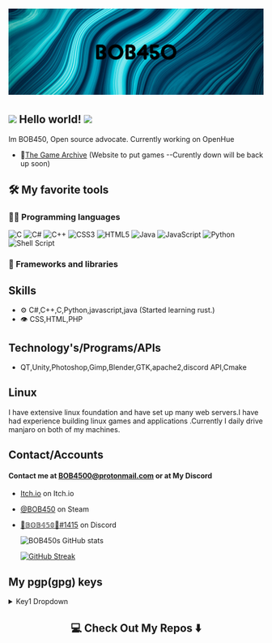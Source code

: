 
<h1 align="center">
  <img src="My project (3).png" alt="BOB450" />
</h1>

## <img src="https://github.com/TheDudeThatCode/TheDudeThatCode/blob/master/Assets/Hi.gif" width="29px"> Hello world!&nbsp;<img src="https://github.com/TheDudeThatCode/TheDudeThatCode/blob/master/Assets/Earth.gif" width="24px">

Im BOB450, Open source advocate. Currently working on OpenHue

- 🧭[The Game Archive](https://thegamearchive.net/) (Website to put games --Curently down will be back up soon)

## 🛠️ My favorite tools

### 👨‍💻 Programming languages


  ![C](https://img.shields.io/badge/c-%2300599C.svg?style=for-the-badge&logo=c&logoColor=white)
  ![C#](https://img.shields.io/badge/c%23-%23239120.svg?style=for-the-badge&logo=c-sharp&logoColor=white)
  ![C++](https://img.shields.io/badge/c++-%2300599C.svg?style=for-the-badge&logo=c%2B%2B&logoColor=white)
  ![CSS3](https://img.shields.io/badge/css3-%231572B6.svg?style=for-the-badge&logo=css3&logoColor=white)
  ![HTML5](https://img.shields.io/badge/html5-%23E34F26.svg?style=for-the-badge&logo=html5&logoColor=white)
  ![Java](https://img.shields.io/badge/java-%23ED8B00.svg?style=for-the-badge&logo=java&logoColor=white)
  ![JavaScript](https://img.shields.io/badge/javascript-%23323330.svg?style=for-the-badge&logo=javascript&logoColor=%23F7DF1E)
  ![Python](https://img.shields.io/badge/python-3670A0?style=for-the-badge&logo=python&logoColor=ffdd54)
  ![Shell Script](https://img.shields.io/badge/shell_script-%23121011.svg?style=for-the-badge&logo=gnu-bash&logoColor=white)


### 🧰 Frameworks and libraries

<p>

</p>

## Skills

- ⚙️ C#,C++,C,Python,javascript,java (Started learning rust.)
- 👁️ CSS,HTML,PHP

## Technology's/Programs/APIs

- QT,Unity,Photoshop,Gimp,Blender,GTK,apache2,discord API,Cmake

## Linux

I have extensive linux foundation and have set up many web servers.I have had experience building linux games and applications .Currently I daily drive manjaro on both of my machines.

## Contact/Accounts

#### Contact me at BOB4500@protonmail.com or at My Discord

- [Itch.io](https://bob4500.itch.io/) on Itch.io
- [@BOB450](https://steamcommunity.com/id/BOB450/) on Steam
- [🐲𝔹𝕆𝔹𝟜𝟝𝟘🐲#1415](https://discordapp.com/users/277920295833305088) on Discord

  <p align="center">
  
    ![BOB450s GitHub stats](https://github-readme-stats.vercel.app/api?username=BOB450&count_private=true&hide=contribs,prs,issues&show_icons=true&theme=radical&hide_border=true)

    [![GitHub Streak](http://github-readme-streak-stats.herokuapp.com?user=BOB450&theme=radical&hide_border=true&date_format=M%20j%5B%2C%20Y%5D)](https://git.io/streak-stats)
    </p>

## My pgp(gpg) keys

<details closed>
<summary>Key1 Dropdown</summary>
<br>
-----BEGIN PGP PUBLIC KEY BLOCK-----

mQGNBGGf2lYBDAC2nN5nk0DLkF1j+1SEngzXo9PaQIOwbqJ9Ws6qOFP7LRxZIMPe
ZXrrxjhrWJ9/dji82zRy18VehwE/16oavKlbse4v3x0DFo7tGmOClbbz21cj6inq
WIQqIq3Gn3Wkf3drDflafNzci+cqWIKmvRMZfB1mpcrOm2C9iG5PFSxU5rkgdUoX
ye66slfpneOJLXhXcL5W+1TpyIlsA2YSB9kzFchq451vK2a1zO4jAKKa+7a9z65b
UNq9+mHp91gqo2mqNeQztekSdv4U8jCQPMcJOxk9WVFLAGV5ndvI5Xz/EzzvDnoz
TTXOLinR4N5DPGkQRbn/e0M7uz0ZY08XJZKkE95/NlK0BMJFfN4o02UwAuG2eKXp
VOt8kW8s1FUl/6lxL6b39zeqgFbXNBUNXzb1AQKMjNdC682TwFbvRq1ZedwoaYqw
0ihm/T0Uf4bk6HyG3mPVvMrSP0leuSx3JDxE0nfVI3IgmSlOibQEk1fxLpctGbc2
VexGrqH4x/rWcv8AEQEAAbQcQk9CNDUwIDxid3Zvc2t1aWxAZ21haWwuY29tPokB
1AQTAQgAPgIbAwULCQgHAgYVCgkICwIEFgIDAQIeAQIXgBYhBBoo+oqaKn0hi0Wb
q4fW6tKVSOqnBQJhn9vvBQkAKDiYAAoJEIfW6tKVSOqnVJIL/jq8PMcpHev+HKME
1SdyObG1Mu3+MWWMYs1TAIFSd45Mep2I9wpm19DhXWOY7mgJ2mTPHnY/XisZdIWf
YhwFkuanS154j4sIy3JNhzF2R2nJZfhOGYt8Uhjx55kmCfb8oeC8lhBjWbHKQ+sZ
umPMfeCH4e14qQiOfxLrNm2w6rp9s0toYG8WRAI/liHq/OSeK17jT7uHHmDXbJIx
y9DvuaXa+4JAjPs3QlT2g0eEGZjTMRHY12aYdF5MEnKtN4CB5iJT04yT5mi5iEro
ZFlfEj9n1AxvYfRgN8Gxzil4yMWXMmUV3uztjkv5lTwnUgxQ4w6LvwRd6mdNzs35
9RGXGKA+ibh24UWnQcKMW69JS3BtNf22VEhPoQjt+ilrkliN/+F4l3Eq5j2UekI+
tFkf78phiynUwOwUyhv71XjGqnghfZ2pgVBgmc+ktg8A35ioyMth3OR2aaQ8a7Rx
W2NG6tcPSdQFQtjjdKC0s+vVwAoebVAU9bQS2S0+Ywdv4Z+SerkBjQRhn9pWAQwA
rkrwqdC3QYyh0cKhpPA8FuTbBA5xB2maPHjH0xfLyvtbESAB2JR9u3VNwrclZk7S
3P0xsUqsmVO48l+hc8UZwqkOXRUQdO69l7ucS5w5iJ05Nt6Zet6e8R+nRzou2Npd
nMID2oULCNMv94u1CYzqRsCCC1epig+9WCjNsl+ZD7VLZ8m0GDCe93NMdp87TqAN
uXL3d0UnXJ0X5FcfB9j9O3RbTp97c2ERMiNFErdHRStOSYneKjyXQApIt0MV7TD1
SMQlzsIz3UwW2Q1Yj64QCDjLmw9yNhbrQvJLXa28GQGwoA4x4Uxv70zXi0K3K8LX
KSeaeOaCwZVtspTHhO4h0DZ82arP33/gNlQTyE8vAooafcnk7PLolKwBxMceK6Td
5GdyXD5tmUKGP3ASkodjks98N1FFexG25keM7/69hJb6wqkrBDh3h2n7g+GCI5V3
g4cuBsvtSAkFwTXYuiayIQvNuTuDC51NGwlRWVydDpWpyD/5jJolWLIcfQk4qi03
ABEBAAGJAbwEGAEIACYWIQQaKPqKmip9IYtFm6uH1urSlUjqpwUCYZ/aVgIbDAUJ
A8Jp2gAKCRCH1urSlUjqpwUbC/9hpWCvbrFkTgoqq1XOzMvnDEO8EbbYmzZPvT6F
kpDt2MWWNKLH0iy5/WWzz0tp0lb580LG/bcHuKr0fMT9om9QzXNfaK4AZIDsNixL
HvWcIOu43ux5UYEVvmTJWgHteAR0neXO1K9NWAZ5FTUJR/vasQPUwZwfR8TQB4jT
p5K9fzaSRn50H0kLQ1ZI/BAgsQWFNCuXfi40N5S/GjszW0hT5UmZ5IPxyTK9XZgB
6zX64vmvfpdNIMKy2KXlJXJ/mOrfWsPsNpjJouxa75RSBOtstnTa5t/kcy5n5UZ5
BQZrF/l2PMvOjPrm2jZIDY02H0J9vmcGSe6Pe4tJ+iyPhPf2iWZ716iBikpuaAj5
23qiU5aOkCe9eSuP8tB/g5yea+L5P1J3NYZ3hxHxbqrU1Nfa1B2cfinnhjIRh8M2
Eo3Bvi4mnHlveskR6QbRNyFx+PMsmprZy3x9dq7b8j6oRv2oZ4kO58zJ4MYqI57P
IPpIBFCpDF8IqMBvO1U9RR09H3s=
=LhDa
-----END PGP PUBLIC KEY BLOCK-----

</details>

<h2  align="center">💻 Check Out My Repos ⬇️ </h2>
